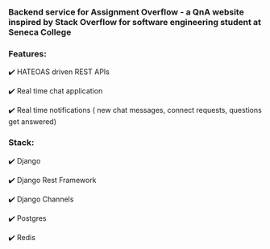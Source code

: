 ### Backend service for Assignment Overflow - a QnA website inspired by Stack Overflow for software engineering student at Seneca College
### Features:
✔️  HATEOAS driven REST APIs

✔️  Real time chat application

✔️  Real time notifications ( new chat messages, connect requests, questions get answered)

### Stack:
✔️  Django

✔️  Django Rest Framework

✔️  Django Channels

✔️  Postgres

✔️  Redis
